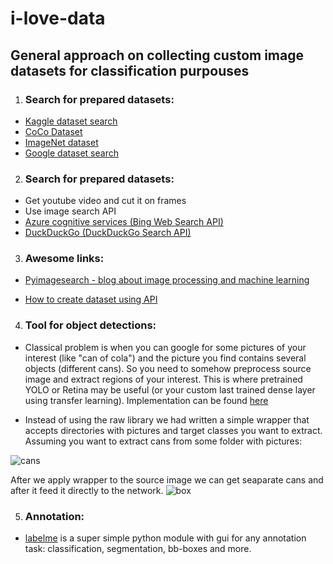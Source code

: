 # i-love-data
## General approach on collecting custom image datasets for classification purpouses

1.  ### Search for prepared datasets:
* [Kaggle dataset search](https://www.kaggle.com/datasets)
* [CoCo Dataset](http://cocodataset.org/#explore)
* [ImageNet dataset](http://www.image-net.org/)
* [Google dataset search](https://toolbox.google.com/datasetsearch)

2.  ### Search for prepared datasets:
* Get youtube video and cut it on frames
* Use image search API 
* [Azure cognitive services (Bing Web Search API)](https://azure.microsoft.com/en-us/services/cognitive-services/bing-web-search-api/)
* [DuckDuckGo (DuckDuckGo Search API)](https://github.com/deepanprabhu/duckduckgo-images-api)

3.  ### Awesome links:
* [Pyimagesearch - blog about image processing and machine learning](https://www.pyimagesearch.com/2017/12/04/how-to-create-a-deep-learning-dataset-using-google-images/)

* [How to create dataset using API](https://towardsdatascience.com/creating-a-dataset-using-an-api-with-python-dcc1607616d)

4.  ### Tool for object detections:
* Classical problem is when you can google for some pictures of your interest (like "can of cola") and the picture you find contains several objects (different cans). So you need to somehow preprocess source image and extract regions of your interest. This is where pretrained YOLO or Retina may be useful (or your custom last trained dense layer using transfer learning). Implementation can be found [here](https://github.com/OlafenwaMoses/ImageAI/blob/master/imageai/Detection/README.md)

* Instead of using the raw library we had written a simple wrapper that accepts directories with pictures and target classes you want to extract. Assuming you want to extract cans from some folder with pictures:


![cans](https://i.ibb.co/Z2XGmjb/inp-img.jpg)

After we apply wrapper to the source image we can get seaparate cans and after it feed it directly to the network.
![box](https://i.ibb.co/7gqxrV3/0.png)


5. ### Annotation:
* [labelme](https://github.com/wkentaro/labelme) is a super simple python module with gui for any annotation task: classification, segmentation, bb-boxes and more. 
